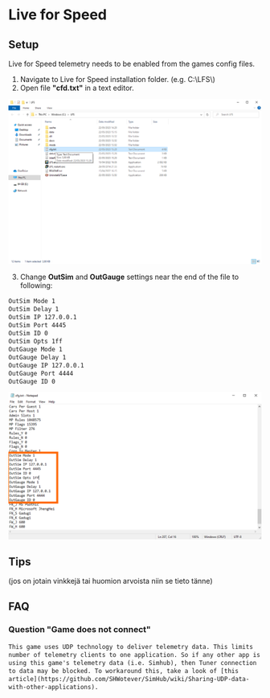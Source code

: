 # Live for Speed

## Setup

Live for Speed telemetry needs to be enabled from the games config files.

1. Navigate to Live for Speed installation folder. (e.g. C:\\LFS\\)
2. Open file **"cfd.txt"** in a text editor.

![](assets/lfs_telemetry_1.png)

3. Change **OutSim** and **OutGauge** settings near the end of the file to following:

```
OutSim Mode 1
OutSim Delay 1
OutSim IP 127.0.0.1
OutSim Port 4445
OutSim ID 0
OutSim Opts 1ff
OutGauge Mode 1
OutGauge Delay 1
OutGauge IP 127.0.0.1
OutGauge Port 4444
OutGauge ID 0
```

![](assets/lfs_telemetry_2.png)

## Tips

(jos on jotain vinkkejä tai huomion arvoista niin se tieto tänne)

## FAQ

### Question "Game does not connect"
    This game uses UDP technology to deliver telemetry data. This limits number of telemetry clients to one application. So if any other app is using this game's telemetry data (i.e. Simhub), then Tuner connection to data may be blocked. To workaround this, take a look of [this article](https://github.com/SHWotever/SimHub/wiki/Sharing-UDP-data-with-other-applications).
